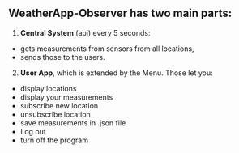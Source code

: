 ## WeatherApp-Observer has two main parts:
1. **Central System** (api) every 5 seconds:
  - gets measurements from sensors from all locations,
  - sends those to the users.
  
2. **User App**, which is extended by the Menu. Those let you:
  - display locations
  - display your measurements
  - subscribe new location
  - unsubscribe location
  - save measurements in .json file
  - Log out
  - turn off the program
